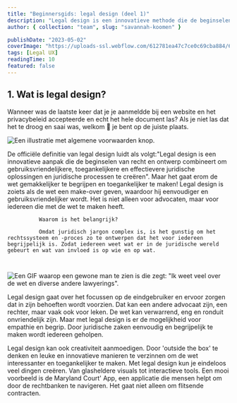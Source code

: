 ```yaml
---
title: "Beginnersgids: legal design (deel 1)"
description: "Legal design is een innovatieve methode die de beginselen van recht en ontwerp combineert om gebruiksvriendelijke, toegankelijke en doeltreffende juridische oplossingen en processen te creëren."
author: { collection: "team", slug: "savannah-koomen" }

publishDate: "2023-05-02"
coverImage: "https://uploads-ssl.webflow.com/612781ea47c7ce0c69cba884/64510b01c22c334fd4cce2eb_1.png"
tags: [Legal UX]
readingTime: 10
featured: false
---
```


## 1. Wat is legal design?

Wanneer was de laatste keer dat je je aanmeldde bij een website en het privacybeleid accepteerde en echt het hele document las? Als je niet las dat het te droog en saai was, welkom 🎉 je bent op de juiste plaats.

![Een illustratie met algemene voorwaarden knop.](https://uploads-ssl.webflow.com/612781ea47c7ce0c69cba884/64510847fd52de6c7b67ae56_terms%20and%20conditions.png)

De officiële definitie van legal design luidt als volgt:"Legal design is een innovatieve aanpak die de beginselen van recht en ontwerp combineert om gebruiksvriendelijkere, toegankelijkere en effectievere juridische oplossingen en juridische processen te creëren". Maar het gaat erom de wet gemakkelijker te begrijpen en toegankelijker te maken! Legal design is zoiets als de wet een make-over geven, waardoor hij eenvoudiger en gebruiksvriendelijker wordt. Het is niet alleen voor advocaten, maar voor iedereen die met de wet te maken heeft.

              Waarom is het belangrijk?

              Omdat juridisch jargon complex is, is het gunstig om het rechtssysteem en -proces zo te ontwerpen dat het voor iedereen begrijpelijk is. Zodat iedereen weet wat er in de juridische wereld gebeurt en wat van invloed is op wie en op wat.

            ‍

![Een GIF waarop een gewone man te zien is die zegt: "Ik weet veel over de wet en diverse andere lawyerings".](https://uploads-ssl.webflow.com/612781ea47c7ce0c69cba884/64510897f96359ccf597f96f_giphy.gif)

Legal design gaat over het focussen op de eindgebruiker en ervoor zorgen dat in zijn behoeften wordt voorzien. Dat kan een andere advocaat zijn, een rechter, maar vaak ook voor leken. De wet kan verwarrend, eng en ronduit onvriendelijk zijn. Maar met legal design is er de mogelijkheid voor empathie en begrip. Door juridische zaken eenvoudig en begrijpelijk te maken wordt iedereen geholpen.

Legal design kan ook creativiteit aanmoedigen. Door 'outside the box' te denken en leuke en innovatieve manieren te verzinnen om de wet interessanter en toegankelijker te maken. Met legal design kun je eindeloos veel dingen creëren. Van glasheldere visuals tot interactieve tools. Een mooi voorbeeld is de Maryland Court' App, een applicatie die mensen helpt om door de rechtbanken te navigeren. Het gaat niet alleen om flitsende contracten.
